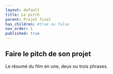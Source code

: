 ```yaml
---
layout: default
title: Le pitch
parent: Projet final
has_children: #true ou false
nav_order: 1
published: true
---
```

## Faire le pitch de son projet
Le résumé du film en une, deux ou trois phrases.